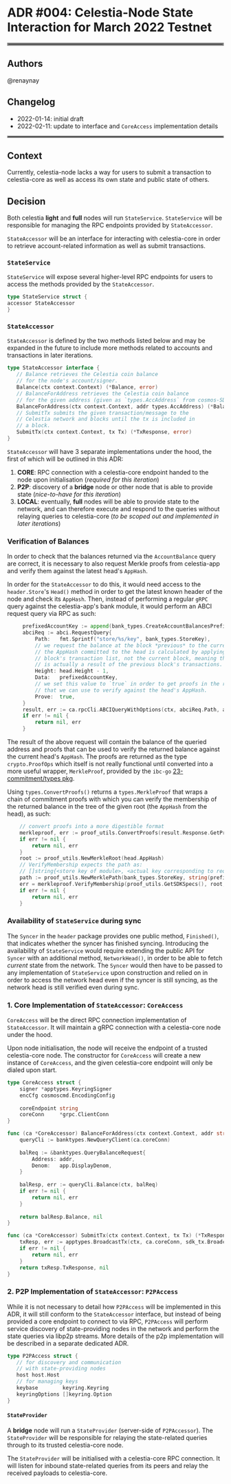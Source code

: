 # ADR #004: Celestia-Node State Interaction for March 2022 Testnet

<hr style="border:3px solid gray"> </hr>

## Authors

@renaynay

## Changelog

* 2022-01-14: initial draft
* 2022-02-11: update to interface and `CoreAccess` implementation details

<hr style="border:2px solid gray"> </hr>

## Context

Currently, celestia-node lacks a way for users to submit a transaction to celestia-core as well as access its own state
and public state of others.

## Decision

Both celestia **light** and **full** nodes will run `StateService`.
`StateService` will be responsible for managing the RPC endpoints provided by `StateAccessor`.

`StateAccessor` will be an interface for interacting with celestia-core in order to retrieve account-related information
as well as submit transactions.

### `StateService`

`StateService` will expose several higher-level RPC endpoints for users to access the methods provided by the
`StateAccessor`.

```go
type StateService struct {
accessor StateAccessor
}
``` 

### `StateAccessor`

`StateAccessor` is defined by the two methods listed below and may be expanded in the future to include more methods
related to accounts and transactions in later iterations.

```go
type StateAccessor interface {
   // Balance retrieves the Celestia coin balance
   // for the node's account/signer.
   Balance(ctx context.Context) (*Balance, error)
   // BalanceForAddress retrieves the Celestia coin balance
   // for the given address (given as `types.AccAddress` from cosmos-SDK).
   BalanceForAddress(ctx context.Context, addr types.AccAddress) (*Balance, error)
   // SubmitTx submits the given transaction/message to the
   // Celestia network and blocks until the tx is included in
   // a block.
   SubmitTx(ctx context.Context, tx Tx) (*TxResponse, error)
}
```

`StateAccessor` will have 3 separate implementations under the hood, the first of which will be outlined in this ADR:

1. **CORE**: RPC connection with a celestia-core endpoint handed to the node upon initialisation
   (*required for this iteration*)
2. **P2P**: discovery of a **bridge** node or other node that is able to provide state (*nice-to-have for this
   iteration*)
3. **LOCAL**: eventually, **full** nodes will be able to provide state to the network, and can therefore execute and
   respond to the queries without relaying queries to celestia-core (*to be scoped out and implemented in later
   iterations*)

### Verification of Balances
In order to check that the balances returned via the `AccountBalance` query are correct, it is necessary to also request
Merkle proofs from celestia-app and verify them against the latest head's `AppHash`. 

In order for the `StateAccessor` to do this, it would need access to the `header.Store`'s `Head()` method in order to get the latest known header of the node and check its `AppHash`.
Then, instead of performing a regular `gRPC` query against the celestia-app's bank module, it would perform an ABCI request query via RPC as such: 

```go
     prefixedAccountKey := append(bank_types.CreateAccountBalancesPrefix(addr.Bytes()), []byte(app.BondDenom)...)
     abciReq := abci.RequestQuery{
         Path:   fmt.Sprintf("store/%s/key", bank_types.StoreKey),
    	 // we request the balance at the block *previous* to the current head as
    	 // the AppHash committed to the head is calculated by applying the previous
    	 // block's transaction list, not the current block, meaning the head's AppHash
    	 // is actually a result of the previous block's transactions.
         Height: head.Height - 1,
         Data:   prefixedAccountKey,
    	 // we set this value to `true` in order to get proofs in the response
    	 // that we can use to verify against the head's AppHash.
         Prove:  true,
     }
     result, err := ca.rpcCli.ABCIQueryWithOptions(ctx, abciReq.Path, abciReq.Data,  rpc_client.ABCIQueryOptions{})
     if err != nil {
         return nil, err
     }
```

The result of the above request will contain the balance of the queried address and proofs that can be used to verify 
the returned balance against the current head's `AppHash`. The proofs are returned as the type `crypto.ProofOps` which 
itself is not really functional until converted into a more useful wrapper, `MerkleProof`, provided by the `ibc-go`
[23-commitment/types pkg](https://github.com/cosmos/ibc-go/blob/main/modules/core/23-commitment/types/utils.go#L10).

Using `types.ConvertProofs()` returns a `types.MerkleProof` that wraps a chain of commitment proofs with which you can
verify the membership of the returned balance in the tree of the given root (the `AppHash` from the head), as such: 

```go
	// convert proofs into a more digestible format
	merkleproof, err := proof_utils.ConvertProofs(result.Response.GetProofOps())
	if err != nil {
		return nil, err
	}
	root := proof_utils.NewMerkleRoot(head.AppHash)
	// VerifyMembership expects the path as:
	// []string{<store key of module>, <actual key corresponding to requested value>}
	path := proof_utils.NewMerklePath(bank_types.StoreKey, string(prefixedAccountKey))
	err = merkleproof.VerifyMembership(proof_utils.GetSDKSpecs(), root, path, result.Response.Value)
	if err != nil {
		return nil, err
	}
```

### Availability of `StateService` during sync
The `Syncer` in the `header`  package provides one public method, `Finished()`, that indicates whether the syncer has 
finished syncing. Introducing the availability of `StateService` would require extending the public API for `Syncer` 
with an additional method, `NetworkHead()`, in order to be able to fetch *current* state from the network. The `Syncer`
would then have to be passed to any implementation of `StateService` upon construction and relied on in order to access 
the network head even if the syncer is still syncing, as the network head is still verified even during sync.

### 1. Core Implementation of `StateAccessor`: `CoreAccess`

`CoreAccess` will be the direct RPC connection implementation of `StateAccessor`. It will maintain a gRPC connection
with a celestia-core node under the hood.

Upon node initialisation, the node will receive the endpoint of a trusted celestia-core node. The constructor for
`CoreAccess` will create a new instance of `CoreAccess`, and the given celestia-core endpoint will only be dialed upon
start.

```go
type CoreAccess struct {
    signer *apptypes.KeyringSigner
    encCfg cosmoscmd.EncodingConfig
    
    coreEndpoint string
    coreConn     *grpc.ClientConn
}

func (ca *CoreAccessor) BalanceForAddress(ctx context.Context, addr string) (*Balance, error) {
    queryCli := banktypes.NewQueryClient(ca.coreConn)
    
    balReq := &banktypes.QueryBalanceRequest{
        Address: addr,
        Denom:   app.DisplayDenom,
    }
    
    balResp, err := queryCli.Balance(ctx, balReq)
    if err != nil {
        return nil, err
    }
    
    return balResp.Balance, nil
}

func (ca *CoreAccessor) SubmitTx(ctx context.Context, tx Tx) (*TxResponse, error) {
    txResp, err := apptypes.BroadcastTx(ctx, ca.coreConn, sdk_tx.BroadcastMode_BROADCAST_MODE_SYNC, tx)
    if err != nil {
        return nil, err
    }
    return txResp.TxResponse, nil
}

```

### 2. P2P Implementation of `StateAccessor`: `P2PAccess`

While it is not necessary to detail how `P2PAccess` will be implemented in this ADR, it will still conform to the
`StateAccessor` interface, but instead of being provided a core endpoint to connect to via RPC, `P2PAccess` will perform
service discovery of state-providing nodes in the network and perform the state queries via libp2p streams. More details 
of the p2p implementation will be described in a separate dedicated ADR.

```go
type P2PAccess struct {
   // for discovery and communication
   // with state-providing nodes
   host host.Host
   // for managing keys
   keybase        keyring.Keyring
   keyringOptions []keyring.Option
}
```

#### `StateProvider`

A **bridge** node will run a `StateProvider` (server-side of `P2PAccessor`). The `StateProvider` will be responsible for
relaying the state-related queries through to its trusted celestia-core node.

The `StateProvider` will be initialised with a celestia-core RPC connection. It will listen for inbound state-related 
queries from its peers and relay the received payloads to celestia-core.
